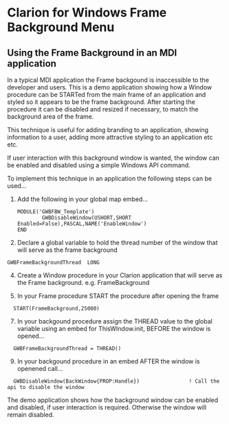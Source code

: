 # Clarion for Windows Frame Background Menu

## Using the Frame Background in an MDI application

In a typical MDI application the Frame backgound is inaccessible to the developer and users. This is a demo application showing how a Window procedure can be STARTed from the main frame of an application and styled so it appears to be the frame background. After starting the procedure it can be disabled and resized if necessary, to match the background area of the frame.

This technique is useful for adding branding to an application, showing information to a user, adding more attractive styling to an application etc etc.

If user interaction with this background window is wanted, the window can be enabled and disabled using a simple Windows API command.

To implement this technique in an application the following steps can be used...

1. Add the following in your global map embed...

   ```
   MODULE('GWBFBW_Template')
           GWBDisableWindow(USHORT,SHORT Enabled=False),PASCAL,NAME('EnableWindow')
   END
   ```

3. Declare a global variable to hold the thread number of the window that will serve as the frame background
```
GWBFrameBackgroundThread  LONG
```
4. Create a Window procedure in your Clarion application that will serve as the Frame background. e.g. FrameBackground

5. In your Frame procedure START the procedure after opening the frame
```
  START(FrameBackground,25000)
```

7. In your backgound procedure assign the THREAD value to the global variable using an embed for ThisWIndow.init, BEFORE the window is opened...
```
  GWBFrameBackgroundThread = THREAD()
```

9. In your backgound procedure in an embed AFTER the window is openened call...
```    
  GWBDisableWindow(BackWindow{PROP:Handle})                ! Call the api to disable the window
```

The demo application shows how the background window can be enabled and disabled, if user interaction is required. Otherwise the window will remain disabled.

  




